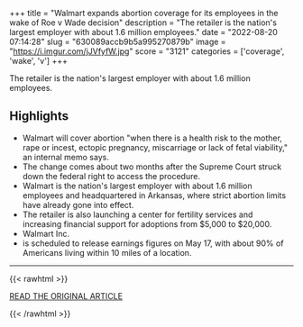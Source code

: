 +++
title = "Walmart expands abortion coverage for its employees in the wake of Roe v Wade decision"
description = "The retailer is the nation's largest employer with about 1.6 million employees."
date = "2022-08-20 07:14:28"
slug = "630089accb9b5a995270879b"
image = "https://i.imgur.com/jJVfyfW.jpg"
score = "3121"
categories = ['coverage', 'wake', 'v']
+++

The retailer is the nation's largest employer with about 1.6 million employees.

## Highlights

- Walmart will cover abortion "when there is a health risk to the mother, rape or incest, ectopic pregnancy, miscarriage or lack of fetal viability," an internal memo says.
- The change comes about two months after the Supreme Court struck down the federal right to access the procedure.
- Walmart is the nation's largest employer with about 1.6 million employees and headquartered in Arkansas, where strict abortion limits have already gone into effect.
- The retailer is also launching a center for fertility services and increasing financial support for adoptions from $5,000 to $20,000.
- Walmart Inc.
- is scheduled to release earnings figures on May 17, with about 90% of Americans living within 10 miles of a location.

---

{{< rawhtml >}}
  <p class="article-category">
    <a target="_blank" href="https://www.cnbc.com/2022/08/19/walmart-expands-abortion-coverage-for-employees-after-roe-v-wade.html">READ THE ORIGINAL ARTICLE</a>
  </p>
{{< /rawhtml >}}
